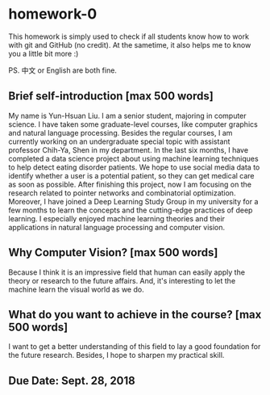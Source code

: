# homework-0
This homework is simply used to check if all students know how to work with git and GitHub (no credit).
At the sametime, it also helps me to know you a little bit more :)

PS. 中文 or English are both fine.

## Brief self-introduction [max 500 words]
My name is Yun-Hsuan Liu. I am a senior student, majoring in computer science. I have taken some graduate-level courses, like computer graphics and natural language processing. Besides the regular courses, I am currently working on an undergraduate special topic with assistant professor Chih-Ya, Shen in my department. In the last six months, I have completed a data science project about using machine learning techniques to help detect eating disorder patients.  We hope to use social media data to identify whether a user is a potential patient, so they can get medical care as soon as possible. After finishing this project, now I am focusing on the research related to pointer networks and combinatorial optimization.
Moreover, I have joined a Deep Learning Study Group in my university for a few months to learn the concepts and the cutting-edge practices of deep learning. I especially enjoyed machine learning theories and their applications in natural language processing and computer vision.

## Why Computer Vision? [max 500 words]
Because I think it is an impressive field that human can easily apply the theory or research to the future affairs. And, it's interesting to let the machine learn the visual world as we do.

## What do you want to achieve in the course? [max 500 words]
I want to get a better understanding of this field to lay a good foundation for the future research. Besides, I hope to sharpen my practical skill.

## Due Date: Sept. 28, 2018